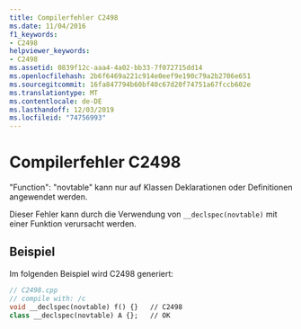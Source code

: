 ```yaml
---
title: Compilerfehler C2498
ms.date: 11/04/2016
f1_keywords:
- C2498
helpviewer_keywords:
- C2498
ms.assetid: 0839f12c-aaa4-4a02-bb33-7f072715dd14
ms.openlocfilehash: 2b6f6469a221c914e0eef9e190c79a2b2706e651
ms.sourcegitcommit: 16fa847794b60bf40c67d20f74751a67fccb602e
ms.translationtype: MT
ms.contentlocale: de-DE
ms.lasthandoff: 12/03/2019
ms.locfileid: "74756993"
---
```

# <a name="compiler-error-c2498"></a>Compilerfehler C2498

"Function": "novtable" kann nur auf Klassen Deklarationen oder Definitionen angewendet werden.

Dieser Fehler kann durch die Verwendung von `__declspec(novtable)` mit einer Funktion verursacht werden.

## <a name="example"></a>Beispiel

Im folgenden Beispiel wird C2498 generiert:

```cpp
// C2498.cpp
// compile with: /c
void __declspec(novtable) f() {}   // C2498
class __declspec(novtable) A {};   // OK
```
